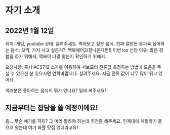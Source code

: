 # 자기 소개
## 2022년 1월 12일

취미: 게임, youtube
상태: 살려주세요.
먹어보고 싶은 음식: 진짜 잘만든 동파육
싫어하는 음식: 꼬막, 가지
사고 싶은거?: 맥북에어2(잘나온다면!)
이번 ios 신청 이유: 많은 경험을 하기 위해서, 맥북이 나랑 맞는지 확인하기 위해서.

요청사항: 혹시 ACS712 소자를 이용하여 서보모터 전류값 측정하는 방법에 도움을 주실 수 있으신 분 있으시면 연락바랍니다. 살려주세요. 지금 전류 값이 너무 많이 튀고 있어요.

여러분은 좋아하는 음식이 뭐가 있나요? 밑에 써주세요!

## 지금부터는 잡담을 쓸 예정이에요!
음... 무슨 얘기를 하지?
그 머리 잘라야 하는데 추천좀 해주세요.
인제대에 계절학기 들으러 왔는데 여기 와플 맛집 있더라고요!